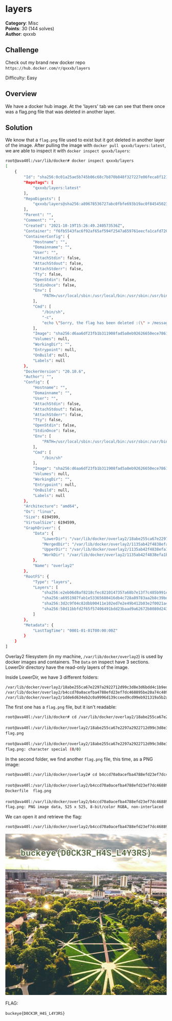 # layers

**Category**: Misc \
**Points**: 30 (144 solves) \
**Author**: qxxxb

## Challenge

Check out my brand new docker repo `https://hub.docker.com/r/qxxxb/layers`

Difficulty: Easy

## Overview

We have a docker hub image. At the 'layers' tab we can see that there once was a flag.png file that was deleted in another layer.

## Solution

We know that a ```flag.png``` file used to exist but it got deleted in another layer of the image. After pulling the image with ```docker pull qxxxb/layers:latest```, we are able to inspect it with ```docker inspect qxxxb/layers```:

```bash
root@ava40l:/var/lib/docker# docker inspect qxxxb/layers
[
    {
        "Id": "sha256:0c01a25ae5b745b06c68c7b870b848f327227e06feca8f121c105d3cc423ebc9",
        "RepoTags": [
            "qxxxb/layers:latest"
        ],
        "RepoDigests": [
            "qxxxb/layers@sha256:a89678536727abc0fbfe693b19ac0f8454502351dc792dabbee47bc9ab7420b2"
        ],
        "Parent": "",
        "Comment": "",
        "Created": "2021-10-19T15:26:49.240573536Z",
        "Container": "f6fb5543fac6f92af65af594f2547a659761eecfa1cafd720d631e6ca2bb0e1e",
        "ContainerConfig": {
            "Hostname": "",
            "Domainname": "",
            "User": "",
            "AttachStdin": false,
            "AttachStdout": false,
            "AttachStderr": false,
            "Tty": false,
            "OpenStdin": false,
            "StdinOnce": false,
            "Env": [
                "PATH=/usr/local/sbin:/usr/local/bin:/usr/sbin:/usr/bin:/sbin:/bin"
            ],
            "Cmd": [
                "/bin/sh",
                "-c",
                "echo \"Sorry, the flag has been deleted :(\" > /message.txt"
            ],
            "Image": "sha256:d6aa6df23fb1b311908fad5a8eb92626650ece786144bc04e6ca02a3807fb02e",
            "Volumes": null,
            "WorkingDir": "",
            "Entrypoint": null,
            "OnBuild": null,
            "Labels": null
        },
        "DockerVersion": "20.10.6",
        "Author": "",
        "Config": {
            "Hostname": "",
            "Domainname": "",
            "User": "",
            "AttachStdin": false,
            "AttachStdout": false,
            "AttachStderr": false,
            "Tty": false,
            "OpenStdin": false,
            "StdinOnce": false,
            "Env": [
                "PATH=/usr/local/sbin:/usr/local/bin:/usr/sbin:/usr/bin:/sbin:/bin"
            ],
            "Cmd": [
                "/bin/sh"
            ],
            "Image": "sha256:d6aa6df23fb1b311908fad5a8eb92626650ece786144bc04e6ca02a3807fb02e",
            "Volumes": null,
            "WorkingDir": "",
            "Entrypoint": null,
            "OnBuild": null,
            "Labels": null
        },
        "Architecture": "amd64",
        "Os": "linux",
        "Size": 6194599,
        "VirtualSize": 6194599,
        "GraphDriver": {
            "Data": {
                "LowerDir": "/var/lib/docker/overlay2/18abe255ca67e2297a2922712d99c3d8e3d6bdd4c1b9ed587d9c464d848da863/diff:/var/lib/docker/overlay2/b4ccd70a0acefba4788efd23ef7dc468895be20a74c489778bb464d94fe6a28a/diff:/var/lib/docker/overlay2/1dde6d634eb2c0a9996d139cceed9cd99eb921319a5b2a783b0108e39a562a56/diff",
                "MergedDir": "/var/lib/docker/overlay2/1135ab42f4838efa1b0624e044424e106837bc6a1934929aa624d3240b297b0b/merged",
                "UpperDir": "/var/lib/docker/overlay2/1135ab42f4838efa1b0624e044424e106837bc6a1934929aa624d3240b297b0b/diff",
                "WorkDir": "/var/lib/docker/overlay2/1135ab42f4838efa1b0624e044424e106837bc6a1934929aa624d3240b297b0b/work"
            },
            "Name": "overlay2"
        },
        "RootFS": {
            "Type": "layers",
            "Layers": [
                "sha256:e2eb06d8af8218cfec8210147357a68b7e13f7c485b991c288c2d01dc228bb68",
                "sha256:a6951987fab1e53365680416db4c728a89783aa2b8c39bd2879aabfcffab95d9",
                "sha256:3d2c9f04c82dbb90411e102ed7e2e49b412b03e2f0021a40d3af818e02cdd0f7",
                "sha256:50d11bbfd2f65f57406491bdd23baad9a62672b8080d243a590c37e7dc7eab73"
            ]
        },
        "Metadata": {
            "LastTagTime": "0001-01-01T00:00:00Z"
        }
    }
]
```

Overlay2 filesystem (in my machine, ```/var/lib/docker/overlay2```) is used by docker images and containers. The ```Data``` on inspect have 3 sections. LowerDir directory have the read-only layers of the image. 

Inside LowerDir, we have 3 different folders:
```
/var/lib/docker/overlay2/18abe255ca67e2297a2922712d99c3d8e3d6bdd4c1b9ed587d9c464d848da863/diff
/var/lib/docker/overlay2/b4ccd70a0acefba4788efd23ef7dc468895be20a74c489778bb464d94fe6a28a/diff
/var/lib/docker/overlay2/1dde6d634eb2c0a9996d139cceed9cd99eb921319a5b2a783b0108e39a562a56/diff
```

The first one has a ```flag.png``` file, but it isn't readable:

```bash
root@ava40l:/var/lib/docker# cd /var/lib/docker/overlay2/18abe255ca67e2297a2922712d99c3d8e3d6bdd4c1b9ed587d9c464d848da863/diff/

root@ava40l:/var/lib/docker/overlay2/18abe255ca67e2297a2922712d99c3d8e3d6bdd4c1b9ed587d9c464d848da863/diff# ls
flag.png

root@ava40l:/var/lib/docker/overlay2/18abe255ca67e2297a2922712d99c3d8e3d6bdd4c1b9ed587d9c464d848da863/diff# file flag.png 
flag.png: character special (0/0)
```

In the second folder, we find another ```flag.png``` file, this time, as a PNG image:

```bash
root@ava40l:/var/lib/docker/overlay2# cd b4ccd70a0acefba4788efd23ef7dc468895be20a74c489778bb464d94fe6a28a/diff/

root@ava40l:/var/lib/docker/overlay2/b4ccd70a0acefba4788efd23ef7dc468895be20a74c489778bb464d94fe6a28a/diff# ls
Dockerfile  flag.png

root@ava40l:/var/lib/docker/overlay2/b4ccd70a0acefba4788efd23ef7dc468895be20a74c489778bb464d94fe6a28a/diff# file flag.png 
flag.png: PNG image data, 525 x 525, 8-bit/color RGBA, non-interlaced
```

We can open it and retrieve the flag:

```bash
root@ava40l:/var/lib/docker/overlay2/b4ccd70a0acefba4788efd23ef7dc468895be20a74c489778bb464d94fe6a28a/diff# xdg-open flag.png
```

![flag.png](flag.png)

FLAG: 

```buckeye{D0CK3R_H4S_L4Y3RS}```